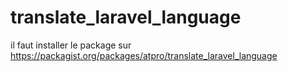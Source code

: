 # translate_laravel_language

il faut installer le package sur https://packagist.org/packages/atpro/translate_laravel_language
